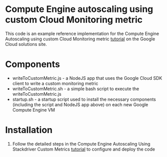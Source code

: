 # Compute Engine autoscaling using custom Cloud Monitoring metric
This code is an example reference implementation for the Compute Engine Autoscaling using custom Cloud Monitoring metric [tutorial](https://cloud.google.com/architecture/autoscaling-instance-group-with-custom-stackdrivers-metric) on the Google Cloud solutions site.

# Components
* writeToCustomMetric.js - a NodeJS app that uses the Google Cloud SDK client to write a custom monitoring metric 
* writeToCustomMetric.sh - a simple bash script to execute the writeToCustomMetric.js 
* startup.sh - a startup script used to install the necessary components (including the script and NodeJS app above) on each new Google Compute Engine VM 


# Installation
1. Follow the detailed steps in the Compute Engine Autoscaling Using Stackdriver Custom Metrics [tutorial](https://cloud.google.com/architecture/autoscaling-instance-group-with-custom-stackdrivers-metric) to configure and deploy the code
